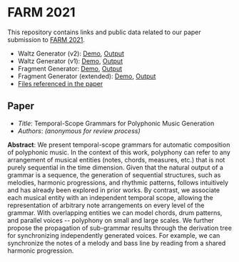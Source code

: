 # FARM 2021

This repository contains links and public data related to our paper submission to [FARM 2021](https://functional-art.org/). 

- Waltz Generator (v2): [Demo](https://isolin.github.io/farm-2021/waltz_v2), [Output](files/waltz)
- Waltz Generator (v1): [Demo](https://isolin.github.io/farm-2021/waltz_v1), [Output](files/waltz)
- Fragment Generator: [Demo](https://isolin.github.io/farm-2021/fragment), [Output](files/fragment)
- Fragment Generator (extended): [Demo](https://isolin.github.io/farm-2021/fragment-x), [Output](files/fragment-x)
- [Files referenced in the paper](files/paper)

## Paper

- *Title*: Temporal-Scope Grammars for Polyphonic Music Generation
- *Authors*: *(anonymous for review process)*

**Abstract**: We present temporal-scope grammars for automatic composition of polyphonic music. In the context of this work, polyphony can refer to any arrangement of musical entities (notes, chords, measures, etc.) that is not purely sequential in the time dimension. Given that the natural output of a grammar is a sequence, the generation of sequential structures, such as melodies, harmonic progressions, and rhythmic patterns, follows intuitively and has already been explored in prior works. By contrast, we associate each musical entity with an independent temporal scope, allowing the representation of arbitrary note arrangements on every level of the grammar. With overlapping entities we can model chords, drum patterns, and parallel voices -- polyphony on small and large scales. We further propose the propagation of sub-grammar results through the derivation tree for synchronizing independently generated voices. For example, we can synchronize the notes of a melody and bass line by reading from a shared harmonic progression. 

